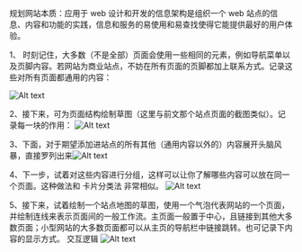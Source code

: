 规划网站本质：应用于 web 设计和开发的信息架构是组织一个 web 站点的信息、内容和功能的实践，信息和服务的易使用和易查找使得它能提供最好的用户体验。

1、 时刻记住，大多数（不是全部）页面会使用一些相同的元素，例如导航菜单以及页脚内容。若网站为商业站点，不妨在所有页面的页脚都加上联系方式。记录这些对所有页面都通用的内容：

![Alt text](https://developer.mozilla.org/zh-CN/docs/Learn/HTML/Introduction_to_HTML/Document_and_website_structure/common-features.png)


2、接下来，可为页面结构绘制草图（这里与前文那个站点页面的截图类似）。记录每一块的作用：
![Alt text](https://developer.mozilla.org/zh-CN/docs/Learn/HTML/Introduction_to_HTML/Document_and_website_structure/site-structure.png)

3、下面，对于期望添加进站点的所有其他（通用内容以外的）内容展开头脑风暴，直接罗列出来![Alt text](https://developer.mozilla.org/zh-CN/docs/Learn/HTML/Introduction_to_HTML/Document_and_website_structure/feature-list.png)

4、下一步，试着对这些内容进行分组，这样可以让你了解哪些内容可以放在同一个页面。这种做法和 卡片分类法 非常相似。
![Alt text](https://developer.mozilla.org/zh-CN/docs/Learn/HTML/Introduction_to_HTML/Document_and_website_structure/card-sorting.png)


5、接下来，试着绘制一个站点地图的草图，使用一个气泡代表网站的一个页面，并绘制连线来表示页面间的一般工作流。主页面一般置于中心，且链接到其他大多数页面；小型网站的大多数页面都可以从主页的导航栏中链接跳转。也可记录下内容的显示方式。
交互逻辑
![Alt text](https://developer.mozilla.org/zh-CN/docs/Learn/HTML/Introduction_to_HTML/Document_and_website_structure/site-map.png)

